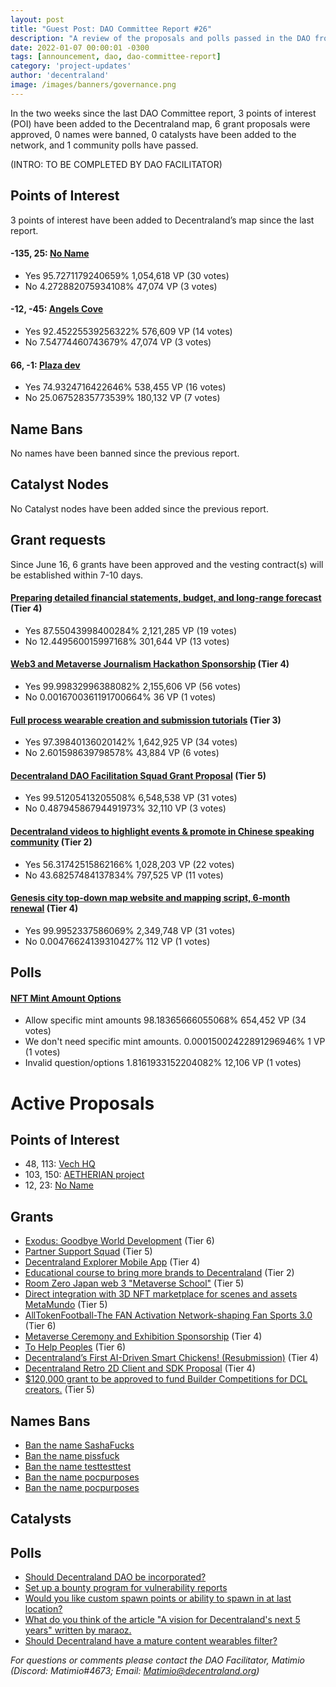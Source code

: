 ```yaml
---
layout: post
title: "Guest Post: DAO Committee Report #26"
description: "A review of the proposals and polls passed in the DAO from June 16 through June 30".
date: 2022-01-07 00:00:01 -0300
tags: [announcement, dao, dao-committee-report]
category: 'project-updates'
author: 'decentraland'
image: /images/banners/governance.png
---
```


In the two weeks since the last DAO Committee report, 3 points of interest (POI) have been added to the Decentraland map, 6 grant proposals were approved, 0 names were banned, 0 catalysts have been added to the network, and 1 community polls have passed.

(INTRO: TO BE COMPLETED BY DAO FACILITATOR)

## Points of Interest
3 points of interest have been added to Decentraland’s map since the last report.


#### -135, 25: [No Name](https://governance.decentraland.org/proposal/?id=e00da1e0-ed27-11ec-aa01-87bd234b340d)

* Yes 95.7271179240659% 1,054,618 VP (30 votes)
* No 4.272882075934108% 47,074 VP (3 votes)


#### -12, -45: [Angels Cove](https://governance.decentraland.org/proposal/?id=e5e51150-ed1a-11ec-aa01-87bd234b340d)

* Yes 92.45225539256322% 576,609 VP (14 votes)
* No 7.54774460743679% 47,074 VP (3 votes)


#### 66, -1: [Plaza dev](https://governance.decentraland.org/proposal/?id=7e425540-eb20-11ec-82d9-d917cdd158ac)

* Yes 74.9324716422646% 538,455 VP (16 votes)
* No 25.06752835773539% 180,132 VP (7 votes)


## Name Bans

No names have been banned since the previous report.

## Catalyst Nodes
No Catalyst nodes have been added since the previous report.


## Grant requests
Since June 16, 6 grants have been approved and the vesting contract(s) will be established within 7-10 days.


#### [Preparing detailed financial statements, budget, and long-range forecast](https://governance.decentraland.org/proposal/?id=a31bfa40-ed02-11ec-aa01-87bd234b340d) (Tier 4)

* Yes 87.55043998400284% 2,121,285 VP (19 votes)
* No 12.449560015997168% 301,644 VP (13 votes)


#### [Web3 and Metaverse Journalism Hackathon Sponsorship](https://governance.decentraland.org/proposal/?id=a735d7c0-eb1f-11ec-82d9-d917cdd158ac) (Tier 4)

* Yes 99.99832996388082% 2,155,606 VP (56 votes)
* No 0.0016700361191700664% 36 VP (1 votes)


#### [Full process wearable creation and submission tutorials](https://governance.decentraland.org/proposal/?id=91ebcb80-e8a5-11ec-82d9-d917cdd158ac) (Tier 3)

* Yes 97.39840136020142% 1,642,925 VP (34 votes)
* No 2.601598639798578% 43,884 VP (6 votes)


#### [Decentraland DAO Facilitation Squad Grant Proposal](https://governance.decentraland.org/proposal/?id=f8b699c0-e810-11ec-82d9-d917cdd158ac) (Tier 5)

* Yes 99.51205413205508% 6,548,538 VP (31 votes)
* No 0.48794586794491973% 32,110 VP (3 votes)


#### [Decentraland videos to highlight events &amp; promote in Chinese speaking community](https://governance.decentraland.org/proposal/?id=9c9aea50-e79e-11ec-82d9-d917cdd158ac) (Tier 2)

* Yes 56.31742515862166% 1,028,203 VP (22 votes)
* No 43.68257484137834% 797,525 VP (11 votes)


#### [Genesis city top-down map website and mapping script, 6-month renewal](https://governance.decentraland.org/proposal/?id=4fad3e80-e74b-11ec-82d9-d917cdd158ac) (Tier 4)

* Yes 99.9952337586069% 2,349,748 VP (31 votes)
* No 0.00476624139310427% 112 VP (1 votes)


## Polls

#### [NFT Mint Amount Options](https://governance.decentraland.org/proposal/?id=f78ecc00-ee39-11ec-aa01-87bd234b340d)

* Allow specific mint amounts 98.18365666055068% 654,452 VP (34 votes)
* We don&#39;t need specific mint amounts. 0.00015002422891296946% 1 VP (1 votes)
* Invalid question/options 1.8161933152204082% 12,106 VP (1 votes)



# Active Proposals

## Points of Interest

* 48, 113: [Vech HQ](https://governance.decentraland.org/proposal/?id=c722ab10-00fc-11ed-8f44-ef1722f0509f)
* 103, 150: [AETHERIAN project](https://governance.decentraland.org/proposal/?id=34a8afc0-ffb0-11ec-8f44-ef1722f0509f)
* 12, 23: [No Name](https://governance.decentraland.org/proposal/?id=3f7ad9c0-fca2-11ec-a32a-859962cd3c29)

## Grants

* [Exodus: Goodbye World Development](https://governance.decentraland.org/proposal/?id=38896e40-0122-11ed-8f44-ef1722f0509f) (Tier 6)
* [Partner Support Squad](https://governance.decentraland.org/proposal/?id=f9561670-fdfb-11ec-8fbf-839e0f96469a) (Tier 5)
* [Decentraland Explorer Mobile App](https://governance.decentraland.org/proposal/?id=73b27280-fd23-11ec-a32a-859962cd3c29) (Tier 4)
* [Educational course to bring more brands to Decentraland](https://governance.decentraland.org/proposal/?id=e83685e0-fc85-11ec-a32a-859962cd3c29) (Tier 2)
* [Room Zero Japan web 3 &#34;Metaverse School&#34;](https://governance.decentraland.org/proposal/?id=1dc97780-fc18-11ec-a32a-859962cd3c29) (Tier 5)
* [Direct integration with 3D NFT marketplace for scenes and assets MetaMundo](https://governance.decentraland.org/proposal/?id=6cfbafd0-fbe1-11ec-a32a-859962cd3c29) (Tier 5)
* [AllTokenFootball-The FAN Activation Network-shaping Fan Sports 3.0](https://governance.decentraland.org/proposal/?id=d9340f40-f96a-11ec-a32a-859962cd3c29) (Tier 6)
* [Metaverse Ceremony and Exhibition Sponsorship](https://governance.decentraland.org/proposal/?id=aee6d230-f844-11ec-805c-77efd746e6b7) (Tier 4)
* [To Help Peoples](https://governance.decentraland.org/proposal/?id=98c85dc0-f821-11ec-805c-77efd746e6b7) (Tier 6)
* [Decentraland’s First AI-Driven Smart Chickens! (Resubmission)](https://governance.decentraland.org/proposal/?id=44db93f0-f7f2-11ec-805c-77efd746e6b7) (Tier 4)
* [Decentraland Retro 2D Client and SDK Proposal](https://governance.decentraland.org/proposal/?id=1959b490-f726-11ec-805c-77efd746e6b7) (Tier 4)
* [$120,000 grant to be approved to fund Builder Competitions for DCL creators.](https://governance.decentraland.org/proposal/?id=8befa660-f6f2-11ec-805c-77efd746e6b7) (Tier 5)

## Names Bans

* [Ban the name SashaFucks](https://governance.decentraland.org/proposal/?id=0d519780-0117-11ed-8f44-ef1722f0509f)
* [Ban the name pissfuck](https://governance.decentraland.org/proposal/?id=52402210-00ec-11ed-8f44-ef1722f0509f)
* [Ban the name testtesttest](https://governance.decentraland.org/proposal/?id=e1368fa0-fccc-11ec-a32a-859962cd3c29)
* [Ban the name pocpurposes](https://governance.decentraland.org/proposal/?id=c2abcab0-fca3-11ec-a32a-859962cd3c29)
* [Ban the name pocpurposes](https://governance.decentraland.org/proposal/?id=b1c02070-fca3-11ec-a32a-859962cd3c29)

## Catalysts


## Polls

* [Should Decentraland DAO be incorporated?](https://governance.decentraland.org/proposal/?id=e7077400-0120-11ed-8f44-ef1722f0509f)
* [Set up a bounty program for vulnerability reports](https://governance.decentraland.org/proposal/?id=c8c8ee20-fee5-11ec-8f44-ef1722f0509f)
* [Would you like custom spawn points or ability to spawn in at last location?](https://governance.decentraland.org/proposal/?id=2f347730-fec6-11ec-8f44-ef1722f0509f)
* [What do you think of the article &#34;A vision for Decentraland&#39;s next 5 years&#34; written by maraoz.](https://governance.decentraland.org/proposal/?id=fbb9faa0-fe49-11ec-8fbf-839e0f96469a)
* [Should Decentraland have a mature content wearables filter?](https://governance.decentraland.org/proposal/?id=00b4d480-fd73-11ec-8fbf-839e0f96469a)

*For questions or comments please contact the DAO Facilitator, Matimio (Discord: Matimio#4673; Email: [Matimio@decentraland.org](mailto:Matimio@decentraland.org))*